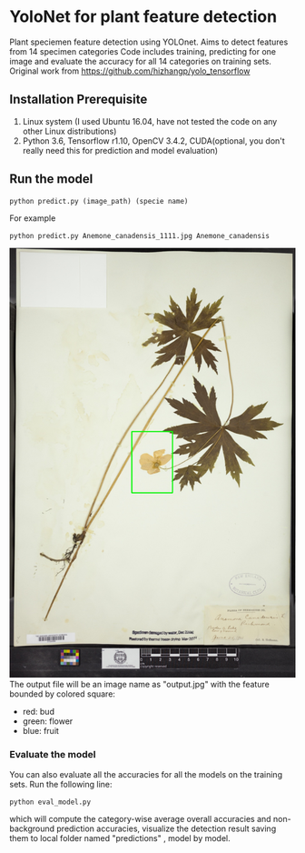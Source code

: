 # YoloNet for plant feature detection
Plant speciemen feature detection using YOLOnet. Aims to detect features from 14 specimen categories
Code includes training, predicting for one image and evaluate the accuracy for all 14 categories on training sets.
Original work from https://github.com/hizhangp/yolo_tensorflow

## Installation Prerequisite
1. Linux system (I used Ubuntu 16.04, have not tested the code on any other Linux distributions)
2. Python 3.6, Tensorflow r1.10, OpenCV 3.4.2, CUDA(optional, you don't really need this for prediction and model evaluation) 

## Run the model

```
python predict.py (image_path) (specie name)
```
For example
```
python predict.py Anemone_canadensis_1111.jpg Anemone_canadensis
```
![alt text](https://github.com/BU-Spark/harvard-herbaria/blob/yolonet/example/Anemone_canadensis.1040272.17269.jpg)
The output file will be an image name as "output.jpg" with the feature bounded by colored square:
 - red: bud
 - green: flower
 - blue: fruit
 ### Evaluate the model
 You can also evaluate all the accuracies for all the models on the training sets. Run the following line:
```
python eval_model.py
```
which will compute the category-wise average overall accuracies and non-background prediction accuracies, visualize the detection result saving them to local folder named "predictions" , model by model.
